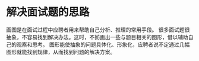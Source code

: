 # 解决面试题的思路

画图是在面试过程中应聘者用来帮助自己分析、推理的常用手段。
很多面试题很抽象，不容易找到解决办法。这时，不妨画出一些与题目相关的图形，借以辅助自己的观察和思考。
图形能使抽象的问题具体化、形象化，应聘者说不定通过几幅图形就能找到规律，从而找到问题的解决方案。

